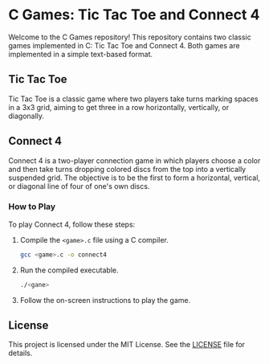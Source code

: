 # C Games: Tic Tac Toe and Connect 4

Welcome to the C Games repository! This repository contains two classic games implemented in C: Tic Tac Toe and Connect 4. Both games are implemented in a simple text-based format.

## Tic Tac Toe

Tic Tac Toe is a classic game where two players take turns marking spaces in a 3x3 grid, aiming to get three in a row horizontally, vertically, or diagonally.

## Connect 4

Connect 4 is a two-player connection game in which players choose a color and then take turns dropping colored discs from the top into a vertically suspended grid. The objective is to be the first to form a horizontal, vertical, or diagonal line of four of one's own discs.

### How to Play

To play Connect 4, follow these steps:

1. Compile the `<game>.c` file using a C compiler.
   ```bash
   gcc <game>.c -o connect4
   ```
2. Run the compiled executable.
   ```bash
   ./<gane>
   ```
3. Follow the on-screen instructions to play the game.

## License

This project is licensed under the MIT License. See the [LICENSE](LICENSE) file for details.

